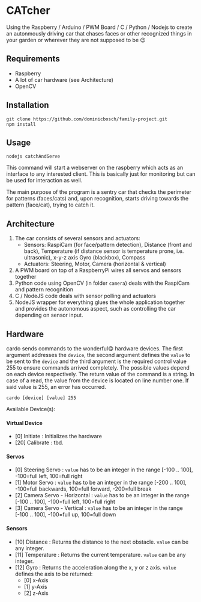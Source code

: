 CATcher
=======

Using the Raspberry / Arduino / PWM Board / C / Python / Nodejs to create an autonmously driving car that chases faces or other recognized things in your garden or wherever they are not supposed to be :wink:

Requirements
------------

* Raspberry
* A lot of car hardware (see Architecture)
* OpenCV

Installation
------------

	git clone https://github.com/dominicbosch/family-project.git
	npm install


Usage
-----

	nodejs catchAndServe

This command will start a webserver on the raspberry which acts as an interface to any interested client. This is basically just for monitoring but can be used for interaction as well.

The main purpose of the program is a sentry car that checks the perimeter for patterns (faces/cats) and, upon recognition, starts driving towards the pattern (face/cat), trying to catch it.

Architecture
------------

1. The car consists of several sensors and actuators: 
	- Sensors: RaspiCam (for face/pattern detection), Distance (front and back), Temperature (if distance sensor is temperature prone, i.e. ultrasonic), x-y-z axis Gyro (blackbox), Compass
	- Actuators: Steering, Motor, Camera (horizontal & vertical)
2. A PWM board on top of a RaspberryPi wires all servos and sensors together
3. Python code using OpenCV (in folder `camera`) deals with the RaspiCam and pattern recognition
4. C / NodeJS code deals with sensor polling and actuators
5. NodeJS wrapper for everything glues the whole application together and provides the autonomous aspect, such as controlling the car depending on sensor input.

Hardware
--------

cardo sends commands to the wonderful:yum: hardware devices. The first argument addresses the `device`, the second argument defines the `value` to be sent to the `device` and the third argument is the required control value 255 to ensure commands arrived completely. The possible values depend on each device respectively. The return value of the command is a string. In case of a read, the value from the device is located on line number one. If said value is 255, an error has occurred.

    cardo [device] [value] 255

Available Device(s):

#### Virtual Device ####

* [0] Initiate : Initializes the hardware
* [20] Calibrate : tbd.

#### Servos ####

* [0] Steering Servo : `value` has to be an integer in the range [-100 .. 100], -100=full left, 100=full right
* [1] Motor Servo : `value` has to be an integer in the range [-200 .. 100], -100=full backwards, 100=full forward, -200=full break
* [2] Camera Servo - Horizontal : `value` has to be an integer in the range [-100 .. 100], -100=full left, 100=full right
* [3] Camera Servo - Vertical : `value` has to be an integer in the range [-100 .. 100], -100=full up, 100=full down

#### Sensors ####

* [10] Distance : Returns the distance to the next obstacle. `value` can be any integer.
* [11] Temperature : Returns the current temperature. `value` can be any integer.
* [12] Gyro : Returns the acceleration along the x, y or z axis. `value` defines the axis to be returned:
    * [0] x-Axis
    * [1] y-Axis
    * [2] z-Axis

    
